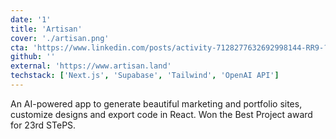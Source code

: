 ```yaml
---
date: '1'
title: 'Artisan'
cover: './artisan.png'
cta: 'https://www.linkedin.com/posts/activity-7128277632692998144-RR9-?utm_source=share&utm_medium=member_desktop'
github: ''
external: 'https://www.artisan.land'
techstack: ['Next.js', 'Supabase', 'Tailwind', 'OpenAI API']
---
```


An AI-powered app to generate beautiful marketing and portfolio sites, customize designs and export code in React. Won the Best Project award for 23rd STePS.
